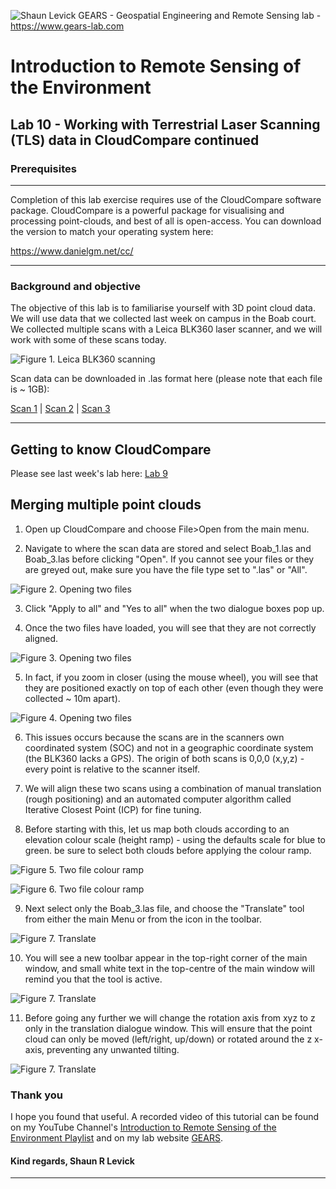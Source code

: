 ![Shaun Levick](Logo3.png)
GEARS - Geospatial Engineering and Remote Sensing lab - https://www.gears-lab.com

# Introduction to Remote Sensing of the Environment
Lab 10 - Working with Terrestrial Laser Scanning (TLS) data in CloudCompare continued
--------------

### Prerequisites
-------------

Completion of this lab exercise requires use of the CloudCompare software package. CloudCompare is a powerful package for visualising and processing point-clouds, and best of all is open-access. You can download the version to match your operating system here:

https://www.danielgm.net/cc/


------------------------------------------------------------------------

### Background and objective


The objective of this lab is to familiarise yourself with 3D point cloud data. We will use data that we collected last week on campus in the Boab court. We collected multiple scans with a Leica BLK360 laser scanner, and we will work with some of these scans today.

![Figure 1. Leica BLK360 scanning](screenshots/leica.png)

Scan data can be downloaded in .las format here (please note that each file is ~ 1GB):

[Scan 1](https://www.dropbox.com/s/e172wfagzt50qfm/Boab_1.las?dl=0) | [Scan 2](https://www.dropbox.com/s/faa42pr89rdc7g6/Boab_2.las?dl=0) | [Scan 3](https://www.dropbox.com/s/pta1p7h50gta434/Boab_3.las?dl=0)


----------

## Getting to know CloudCompare

Please see last week's lab here: [Lab 9](https://github.com/geospatialeco/GEARS/blob/master/Intro_RS_Lab9.md)

## Merging multiple point clouds

1. Open up CloudCompare and choose File>Open from the main menu.

2. Navigate to where the scan data are stored and select Boab_1.las and Boab_3.las before clicking "Open". If you cannot see your files or they are greyed out, make sure you have the file type set to ".las" or "All".


![Figure 2. Opening two files](screenshots/cc_open2.png)

3. Click "Apply to all" and "Yes to all" when the two dialogue boxes pop up.

4. Once the two files have loaded, you will see that they are not correctly aligned.

![Figure 3. Opening two files](screenshots/cc_overlap.png)

5. In fact, if you zoom in closer (using the mouse wheel), you will see that they are positioned exactly on top of each other (even though they were collected ~ 10m apart).

![Figure 4. Opening two files](screenshots/cc_overlap_zoom.png)

6. This issues occurs because the scans are in the scanners own coordinated system (SOC) and not in a geographic coordinate system (the BLK360 lacks a GPS). The origin of both scans is 0,0,0 (x,y,z) - every point is relative to the scanner itself.

7. We will align these two scans using a combination of manual translation (rough positioning) and an automated computer algorithm called Iterative Closest Point (ICP) for fine tuning.

8. Before starting with this, let us map both clouds according to an elevation colour scale (height ramp) - using the defaults scale for blue to green. be sure to select both clouds before applying the colour ramp.

![Figure 5. Two file colour ramp](screenshots/cc_dual_hr.png)

![Figure 6. Two file colour ramp](screenshots/cc_dual_hr2.png)


9. Next select only the Boab_3.las file, and choose the "Translate" tool from either the main Menu or from the icon in the toolbar.

![Figure 7. Translate](screenshots/cc_translate.png)


10. You will see a new toolbar appear in the top-right corner of the main window, and small white text in the top-centre of the main window will remind you that the tool is active.

![Figure 7. Translate](screenshots/cc_translate2.png)

11. Before going any further we will change the rotation axis from xyz to z only in the translation dialogue window. This will ensure that the point cloud can only be moved (left/right, up/down) or rotated around the z x-axis, preventing any unwanted tilting. 

![Figure 7. Translate](screenshots/cc_translate3.png)


### Thank you

I hope you found that useful. A recorded video of this tutorial can be found on my YouTube Channel's [Introduction to Remote Sensing of the Environment Playlist](https://www.youtube.com/playlist?list=PLf6lu3bePWHDi3-lrSqiyInMGQXM34TSV) and on my lab website [GEARS](https://www.gears-lab.com).

#### Kind regards, Shaun R Levick
------
